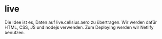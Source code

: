 # live

Die Idee ist es, Daten auf live.cellsius.aero zu übertragen. Wir werden dafür HTML, CSS, JS und nodejs verwenden. Zum Deploying werden wir Netlify benutzen.

